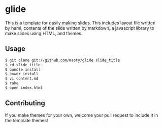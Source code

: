 # glide

This is a template for easily making slides. This includes layout file written by haml, contents of the slide written by markdown, a javascript library to make slides using HTML, and themes.

## Usage

```sh
$ git clone git://github.com/naoty/glide slide_title
$ cd slide_title
$ bundle install
$ bower install
$ vi content.md
$ rake
$ open index.html
```

## Contributing

If you make themes for your own, welcome your pull request to include it in the template themes!
